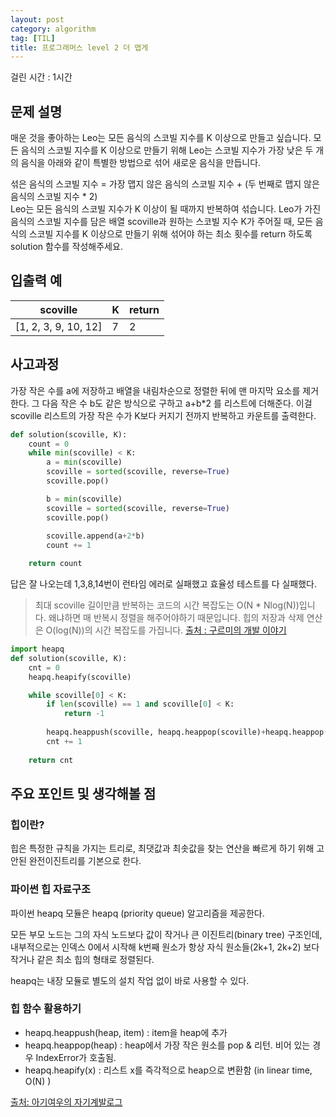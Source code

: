 ```yaml
---
layout: post
category: algorithm
tag: [TIL]
title: 프로그래머스 level 2 더 맵게
---
```

걸린 시간 : 1시간
## 문제 설명

매운 것을 좋아하는 Leo는 모든 음식의 스코빌 지수를 K 이상으로 만들고 싶습니다. 모든 음식의 스코빌 지수를 K 이상으로 만들기 위해 Leo는 스코빌 지수가 가장 낮은 두 개의 음식을 아래와 같이 특별한 방법으로 섞어 새로운 음식을 만듭니다.  

섞은 음식의 스코빌 지수 = 가장 맵지 않은 음식의 스코빌 지수 + (두 번째로 맵지 않은 음식의 스코빌 지수 * 2)  
Leo는 모든 음식의 스코빌 지수가 K 이상이 될 때까지 반복하여 섞습니다.
Leo가 가진 음식의 스코빌 지수를 담은 배열 scoville과 원하는 스코빌 지수 K가 주어질 때, 모든 음식의 스코빌 지수를 K 이상으로 만들기 위해 섞어야 하는 최소 횟수를 return 하도록 solution 함수를 작성해주세요.   

## 입출력 예

<table>
  <thead>
    <tr>
      <th>scoville</th>
      <th>K</th>
      <th>return</th>
    </tr>
  </thead>
  <tbody>
    <tr>
      <td>[1, 2, 3, 9, 10, 12]</td>
      <td>7</td>
      <td>2</td>
    </tr>
  </tbody>
</table>

## 사고과정

가장 작은 수를 a에 저장하고 배열을 내림차순으로 정렬한 뒤에 맨 마지막 요소를 제거한다. 그 다음 작은 수 b도 같은 방식으로 구하고 a+b*2 를 리스트에 더해준다. 이걸 scoville 리스트의 가장 작은 수가 K보다 커지기 전까지 반복하고 카운트를 출력한다.

```python
def solution(scoville, K):
    count = 0
    while min(scoville) < K: 
        a = min(scoville)
        scoville = sorted(scoville, reverse=True)
        scoville.pop()

        b = min(scoville)
        scoville = sorted(scoville, reverse=True)
        scoville.pop()
        
        scoville.append(a+2*b)
        count += 1

    return count
```

답은 잘 나오는데 1,3,8,14번이 런타임 에러로 실패했고 효율성 테스트를 다 실패했다. 

>최대 scoville 길이만큼 반복하는 코드의 시간 복잡도는 O(N * Nlog(N))입니다. 왜냐하면 매 반복시 정렬을 해주어야하기 때문입니다. 힙의 저장과 삭제 연산은 O(log(N))의 시간 복잡도를 가집니다. [출처 : 구르미의 개발 이야기](https://gurumee92.tistory.com/163)

```python
import heapq
def solution(scoville, K):
    cnt = 0
    heapq.heapify(scoville)

    while scoville[0] < K:
        if len(scoville) == 1 and scoville[0] < K:
            return -1
        
        heapq.heappush(scoville, heapq.heappop(scoville)+heapq.heappop(scoville) * 2)
        cnt += 1
    
    return cnt
```

## 주요 포인트 및 생각해볼 점

### 힙이란?

힙은 특정한 규칙을 가지는 트리로, 최댓값과 최솟값을 찾는 연산을 빠르게 하기 위해 고안된 완전이진트리를 기본으로 한다. 

### 파이썬 힙 자료구조

파이썬 heapq 모듈은 heapq (priority queue) 알고리즘을 제공한다.

모든 부모 노드는 그의 자식 노드보다 값이 작거나 큰 이진트리(binary tree) 구조인데, 내부적으로는 인덱스 0에서 시작해 k번째 원소가 항상 자식 원소들(2k+1, 2k+2) 보다 작거나 같은 최소 힙의 형태로 정렬된다.   

heapq는 내장 모듈로 별도의 설치 작업 없이 바로 사용할 수 있다.

### 힙 함수 활용하기

- heapq.heappush(heap, item) : item을 heap에 추가
- heapq.heappop(heap) : heap에서 가장 작은 원소를 pop & 리턴. 비어 있는 경우 IndexError가 호출됨. 
- heapq.heapify(x) : 리스트 x를 즉각적으로 heap으로 변환함 (in linear time, O(N) )

[출처: 아기여우의 자기계발로그](https://littlefoxdiary.tistory.com/)